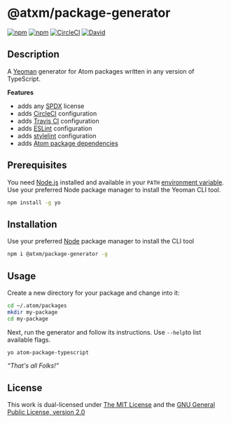 # @atxm/package-generator

[![npm](https://flat.badgen.net/npm/license/@atxm/package-generator)](https://www.npmjs.org/package/@atxm/package-generator)
[![npm](https://flat.badgen.net/npm/v/@atxm/package-generator)](https://www.npmjs.org/package/@atxm/package-generator)
[![CircleCI](https://flat.badgen.net/circleci/github/a-t-x-m/package-generator)](https://circleci.com/gh/a-t-x-m/package-generator)
[![David](https://flat.badgen.net/david/dep/a-t-x-m/package-generator)](https://david-dm.org/a-t-x-m/package-generator)

## Description

A [Yeoman](http://yeoman.io/authoring/user-interactions.html) generator for Atom packages written in any version of TypeScript.

**Features**

- adds any [SPDX](https://spdx.org/licenses/) license
- adds [CircleCI](https://circleci.com) configuration
- adds [Travis CI](https://travis-ci.org/) configuration
- adds [ESLint](https://github.com/typescript-eslint/typescript-eslint) configuration
- adds [stylelint](https://stylelint.io/) configuration
- adds [Atom package dependencies](https://www.npmjs.com/package/atom-package-deps)

## Prerequisites

You need [Node.js](https://nodejs.org/en/) installed and available in your `PATH` [environment variable](http://superuser.com/a/284351/195953). Use your preferred Node package manager to install the Yeoman CLI tool.

```sh
npm install -g yo
```

## Installation

Use your preferred [Node](https://nodejs.org/) package manager to install the CLI tool

```sh
npm i @atxm/package-generator -g
```

## Usage

Create a new directory for your package and change into it:

```sh
cd ~/.atom/packages
mkdir my-package
cd my-package
```

Next, run the generator and follow its instructions. Use `--help`to list available flags.

```sh
yo atom-package-typescript
```

*“That's all Folks!”*

## License

This work is dual-licensed under [The MIT License](https://opensource.org/licenses/MIT) and the [GNU General Public License, version 2.0](https://opensource.org/licenses/GPL-2.0)

